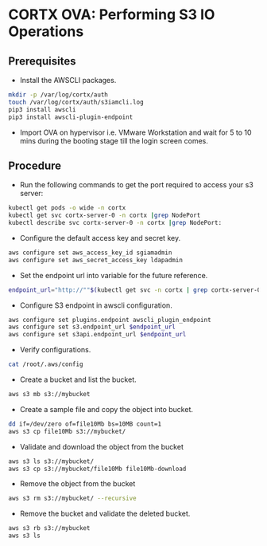 CORTX OVA: Performing S3 IO Operations
======================================


## Prerequisites

- Install the AWSCLI packages.
```bash
mkdir -p /var/log/cortx/auth
touch /var/log/cortx/auth/s3iamcli.log
pip3 install awscli
pip3 install awscli-plugin-endpoint
```

- Import OVA on hypervisor i.e. VMware Workstation and wait for 5 to 10 mins during the booting stage till the login screen comes.


## Procedure

- Run the following commands to get the port required to access your s3 server:
```bash
kubectl get pods -o wide -n cortx
kubectl get svc cortx-server-0 -n cortx |grep NodePort
kubectl describe svc cortx-server-0 -n cortx |grep NodePort:
```

- Configure the default access key and secret key.
```bash
aws configure set aws_access_key_id sgiamadmin
aws configure set aws_secret_access_key ldapadmin
```

- Set the endpoint url into variable for the future reference.
```bash
endpoint_url="http://""$(kubectl get svc -n cortx | grep cortx-server-0 | awk '{ print $3 }')"":80"
```

- Configure S3 endpoint in awscli configuration.
```bash
aws configure set plugins.endpoint awscli_plugin_endpoint
aws configure set s3.endpoint_url $endpoint_url
aws configure set s3api.endpoint_url $endpoint_url
```

- Verify configurations.
```bash
cat /root/.aws/config
```

- Create a bucket and list the bucket.
```bash
aws s3 mb s3://mybucket
```

- Create a sample file and copy the object into bucket.
```bash
dd if=/dev/zero of=file10Mb bs=10MB count=1
aws s3 cp file10Mb s3://mybucket/
```

- Validate and download the object from the bucket
```bash
aws s3 ls s3://mybucket/
aws s3 cp s3://mybucket/file10Mb file10Mb-download
```

- Remove the object from the bucket
```bash
aws s3 rm s3://mybucket/ --recursive
```

- Remove the bucket and validate the deleted bucket.
```bash
aws s3 rb s3://mybucket
aws s3 ls
```
